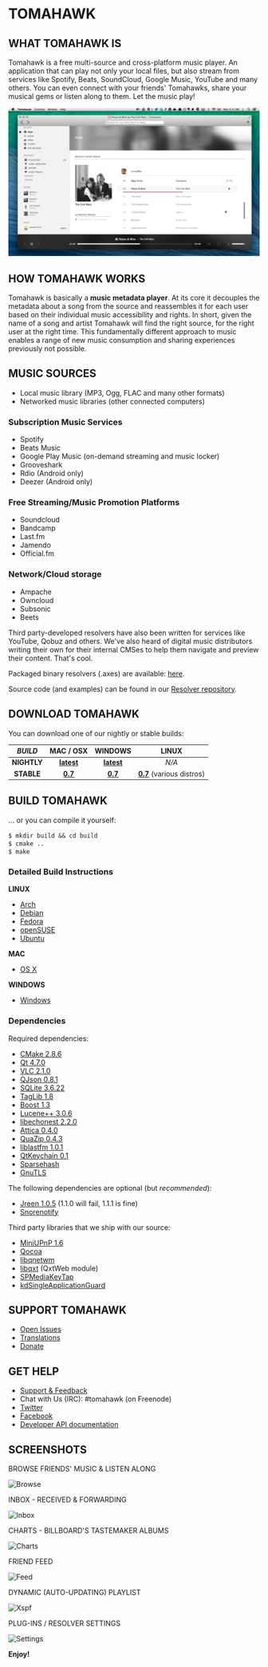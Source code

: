 # TOMAHAWK

## WHAT TOMAHAWK IS

Tomahawk is a free multi-source and cross-platform music player. An application that can play not only your local files, but also stream from services like Spotify, Beats, SoundCloud, Google Music, YouTube and many others. You can even connect with your friends' Tomahawks, share your musical gems or listen along to them. Let the music play!

![Tomahawk Screenshot](/data/screenshots/tomahawk-screenshot.png?raw=true)

## HOW TOMAHAWK WORKS

Tomahawk is basically a **music metadata player**.  At its core it decouples the metadata about a song from the source and reassembles it for each user based on their individual music accessibility and rights. In short, given the name of a song and artist Tomahawk will find the right source, for the right user at the right time.  This fundamentally different approach to music enables a range of new music consumption and sharing experiences previously not possible. 

## MUSIC SOURCES

* Local music library (MP3, Ogg, FLAC and many other formats)
* Networked music libraries (other connected computers)

### Subscription Music Services

* Spotify
* Beats Music
* Google Play Music (on-demand streaming and music locker)
* Grooveshark 
* Rdio (Android only)
* Deezer (Android only)

### Free Streaming/Music Promotion Platforms

* Soundcloud
* Bandcamp
* Last.fm
* Jamendo
* Official.fm

### Network/Cloud storage

* Ampache
* Owncloud
* Subsonic
* Beets

Third party-developed resolvers have also been written for services like YouTube, Qobuz and others. We've also heard of digital music distributors writing their own for their internal CMSes to help them navigate and preview their content. That's cool.

Packaged binary resolvers (.axes) are available: [here](http://teom.org/axes).

Source code (and examples) can be found in our [Resolver repository](https://github.com/tomahawk-player/tomahawk-resolvers).

## DOWNLOAD TOMAHAWK

You can download one of our nightly or stable builds:

| *BUILD* | MAC / OSX | WINDOWS | LINUX |
|:-------:|:---------:|:-------:|:-----:|
|**NIGHTLY** | [**latest**](http://download.tomahawk-player.org/nightly/mac/Tomahawk-latest.dmg) | [**latest**](http://download.tomahawk-player.org/nightly/windows/tomahawk-latest.exe) | *N/A* |
|**STABLE** | [**0.7**](http://download.tomahawk-player.org/Tomahawk-0.7.0.dmg) | [**0.7**](http://download.tomahawk-player.org/tomahawk-0.7.0.exe) | [**0.7**](http://www.tomahawk-player.org/download.html#linux) (various distros) |

## BUILD TOMAHAWK

... or you can compile it yourself:

    $ mkdir build && cd build
    $ cmake ..
    $ make

### Detailed Build Instructions

**LINUX**

* [Arch](http://wiki.tomahawk-player.org/index.php/Building_ArchLinux_package)
* [Debian](http://wiki.tomahawk-player.org/index.php/Building_on_Debian)
* [Fedora](http://wiki.tomahawk-player.org/index.php/Building_on_Fedora)
* [openSUSE](http://wiki.tomahawk-player.org/index.php/Building_on_openSUSE)
* [Ubuntu](http://wiki.tomahawk-player.org/index.php/Building_on_Ubuntu)

**MAC**

* [OS X](http://wiki.tomahawk-player.org/index.php/Building_OS_X_Application_Bunde)

**WINDOWS**

* [Windows](http://wiki.tomahawk-player.org/index.php/Building_Windows_Binary)

### Dependencies

Required dependencies:

* [CMake 2.8.6](http://www.cmake.org/)
* [Qt 4.7.0](http://qt-project.org/)
* [VLC 2.1.0](http://videolan.org/)
* [QJson 0.8.1](http://qjson.sourceforge.net/)
* [SQLite 3.6.22](http://www.sqlite.org/)
* [TagLib 1.8](http://developer.kde.org/~wheeler/taglib.html)
* [Boost 1.3](http://www.boost.org/)
* [Lucene++ 3.0.6](https://github.com/luceneplusplus/LucenePlusPlus/)
* [libechonest 2.2.0](http://projects.kde.org/projects/playground/libs/libechonest/)
* [Attica 0.4.0](http://ftp.kde.org/stable/attica/)
* [QuaZip 0.4.3](http://quazip.sourceforge.net/)
* [liblastfm 1.0.1](https://github.com/lastfm/liblastfm/)
* [QtKeychain 0.1](https://github.com/frankosterfeld/qtkeychain/)
* [Sparsehash](https://code.google.com/p/sparsehash/)
* [GnuTLS](http://gnutls.org/)

The following dependencies are optional (but *recommended*):

* [Jreen 1.0.5](http://qutim.org/jreen/) (1.1.0 will fail, 1.1.1 is fine)
* [Snorenotify](https://github.com/Snorenotify/Snorenotify/)

Third party libraries that we ship with our source:

* [MiniUPnP 1.6](http://miniupnp.free.fr/)
* [Qocoa](https://github.com/mikemcquaid/Qocoa/)
* [libqnetwm](https://code.google.com/p/libqnetwm/)
* [libqxt](http://libqxt.org/) (QxtWeb module) 
* [SPMediaKeyTap](https://github.com/nevyn/SPMediaKeyTap/)
* [kdSingleApplicationGuard](http://www.kdab.com/)

## SUPPORT TOMAHAWK

* [Open Issues](https://bugs.tomahawk-player.org/secure/Dashboard.jspa)
* [Translations](https://www.transifex.com/projects/p/tomahawk/)
* [Donate](https://flattr.com/thing/169312/Tomahawk)

## GET HELP

* [Support & Feedback](https://tomahawk.uservoice.com)
* Chat with Us (IRC): #tomahawk (on Freenode)
* [Twitter](https://twitter.com/tomahawk)
* [Facebook](https://facebook.com/tomahawkplayer)
* [Developer API documentation](http://dev.tomahawk-player.org/api/classes.html)

## SCREENSHOTS

BROWSE FRIENDS' MUSIC & LISTEN ALONG

![Browse](https://dchtm6r471mui.cloudfront.net/hackpad.com_ZRZMJDdxrVe_p.242147_1410998050088_listen-along.jpg)

INBOX - RECEIVED & FORWARDING

![Inbox](https://dchtm6r471mui.cloudfront.net/hackpad.com_ZRZMJDdxrVe_p.242147_1410997751044_inbox.jpg)

CHARTS - BILLBOARD'S TASTEMAKER ALBUMS

![Charts](https://dchtm6r471mui.cloudfront.net/hackpad.com_ZRZMJDdxrVe_p.242147_1410997901969_charts.jpg)

FRIEND FEED

![Feed](https://dchtm6r471mui.cloudfront.net/hackpad.com_ZRZMJDdxrVe_p.242147_1410971283885_heroshot.png)

DYNAMIC (AUTO-UPDATING) PLAYLIST

![Xspf](https://dchtm6r471mui.cloudfront.net/hackpad.com_ZRZMJDdxrVe_p.242147_1410998362549_dynamic-playlist-1.jpg)

PLUG-INS / RESOLVER SETTINGS

![Settings](https://dchtm6r471mui.cloudfront.net/hackpad.com_ZRZMJDdxrVe_p.242147_1410998587408_prefs.jpg)

**Enjoy!**
